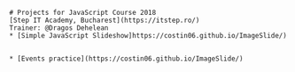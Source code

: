 
    # Projects for JavaScript Course 2018
    [Step IT Academy, Bucharest](https://itstep.ro/)
    Trainer: @Dragos Dehelean
    * [Simple JavaScript Slideshow]https://costin06.github.io/ImageSlide/)

    
    * [Events practice](https://costin06.github.io/ImageSlide/)
